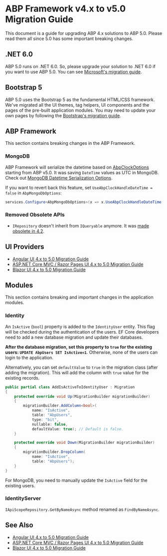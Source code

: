 # ABP Framework v4.x to v5.0 Migration Guide

This document is a guide for upgrading ABP 4.x solutions to ABP 5.0. Please read them all since 5.0 has some important breaking changes.

## .NET 6.0

ABP 5.0 runs on .NET 6.0. So, please upgrade your solution to .NET 6.0 if you want to use ABP 5.0. You can see [Microsoft's migration guide](https://docs.microsoft.com/en-us/aspnet/core/migration/50-to-60).

## Bootstrap 5

ABP 5.0 uses the Bootstrap 5 as the fundamental HTML/CSS framework. We've migrated all the UI themes, tag helpers, UI components and the pages of the pre-built application modules. You may need to update your own pages by following the [Bootstrap's migration guide](https://getbootstrap.com/docs/5.0/migration/).

## ABP Framework

This section contains breaking changes in the ABP Framework.

### MongoDB

ABP Framework will serialize the datetime based on [AbpClockOptions](https://docs.abp.io/en/abp/latest/Timing#clock-options) starting from ABP v5.0. It was saving `DateTime` values as UTC in MongoDB. Check out [MongoDB Datetime Serialization Options](https://mongodb.github.io/mongo-csharp-driver/2.13/reference/bson/mapping/#datetime-serialization-options).

If you want to revert back this feature, set `UseAbpClockHandleDateTime = false` in `AbpMongoDbOptions`:

```cs
services.Configure<AbpMongoDbOptions>(x => x.UseAbpClockHandleDateTime = false);
```

### Removed Obsolete APIs

* `IRepository` doesn't inherit from `IQueryable` anymore. It was [made obsolete in 4.2](https://docs.abp.io/en/abp/latest/Migration-Guides/Abp-4_2#irepository-getqueryableasync).

## UI Providers

* [Angular UI 4.x to 5.0 Migration Guide](Abp-5_0-Angular.md)
* [ASP.NET Core MVC / Razor Pages UI 4.x to 5.0 Migration Guide]()
* [Blazor UI 4.x to 5.0 Migration Guide](Abp-5-0-Blazor.md)

## Modules

This section contains breaking and important changes in the application modules.

### Identity

An `IsActive` (`bool`) property is added to the `IdentityUser` entity. This flag will be checked during the authentication of the users. EF Core developers need to add a new database migration and update their databases.

**After the database migration, set this property to `true` for the existing users: `UPDATE AbpUsers SET IsActive=1`**. Otherwise, none of the users can login to the application.

Alternatively, you can set `defaultValue` to `true` in the migration class (after adding the migration).
This will add the column with `true` value for the existing records.

```cs
public partial class AddIsActiveToIdentityUser : Migration
{
    protected override void Up(MigrationBuilder migrationBuilder)
    {
        migrationBuilder.AddColumn<bool>(
            name: "IsActive",
            table: "AbpUsers",
            type: "bit",
            nullable: false,
            defaultValue: true); // Default is false.
    }

    protected override void Down(MigrationBuilder migrationBuilder)
    {
        migrationBuilder.DropColumn(
            name: "IsActive",
            table: "AbpUsers");
    }
}
```

For MongoDB, you need to manually update the `IsActive` field for the existing users.

### IdentityServer

`IApiScopeRepository.GetByNameAsync` method renamed as `FindByNameAsync`.

## See Also

* [Angular UI 4.x to 5.0 Migration Guide](Abp-5_0-Angular.md)
* [ASP.NET Core MVC / Razor Pages UI 4.x to 5.0 Migration Guide]()
* [Blazor UI 4.x to 5.0 Migration Guide](Abp-5-0-Blazor.md)
